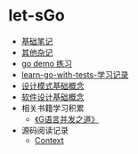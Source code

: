 <!--
 * @Author: 27
 * @LastEditors: 27
 * @Date: 2021-10-29 03:35:12
 * @LastEditTime: 2022-03-21 15:53:25
 * @FilePath: /let-sGo/README.md
 * @description: type some description
-->

# let-sGo

- [基础笔记](note_markdown/基础笔记.md)
- [其他杂记](prac_code_content/7788/go_struct/catalog.md)
- [go demo 练习](prac_code_content/catagory.md)
- [learn-go-with-tests-学习记录](./related_book_learn/learn_go_with_tests/0-catalog.md)
- [设计模式基础概念](./design-pattern/base_note/base_concept.md)
- [软件设计基础概念](./best_prac_explore/soft-design/base_concept.md)
- 相关书籍学习积累
  - [《G语言并发之道》](related_book_learn/Concurrency_in_go/learn_catagory.md)
- 源码阅读记录
  - [Context](./source_code_read/go-ctx-1.16.10/context-learn.md)
